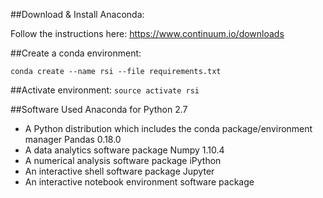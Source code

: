 ##Download & Install Anaconda:

Follow the instructions here:
  https://www.continuum.io/downloads

##Create a conda environment:

`conda create --name rsi --file requirements.txt`

##Activate environment:
`source activate rsi`

##Software Used
Anaconda for Python 2.7
 - A Python distribution which includes the conda package/environment manager
Pandas 0.18.0
 - A data analytics software package
Numpy 1.10.4
 - A numerical analysis software package
iPython
 - An interactive shell software package
Jupyter
 - An interactive notebook environment software package